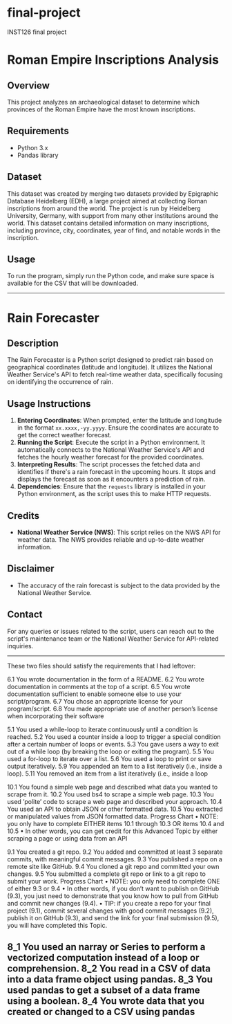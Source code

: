 # final-project
INST126 final project
# Roman Empire Inscriptions Analysis

## Overview
This project analyzes an archaeological dataset to determine which provinces of the Roman Empire have the most known inscriptions.

## Requirements
- Python 3.x
- Pandas library

## Dataset
This dataset was created by merging two datasets provided by Epigraphic Database Heidelberg (EDH), a large project aimed at collecting Roman inscriptions from around the world. The project is run by Heidelberg University, Germany, with support from many other institutions around the world. This dataset contains detailed information on many inscriptions, including province, city, coordinates, year of find, and notable words in the inscription.

## Usage
To run the program, simply run the Python code, and make sure space is available for the CSV that will be downloaded. 

--------------------------------------------------------------------------------------------------------------------------------------------------------------------------------

# Rain Forecaster

## Description
The Rain Forecaster is a Python script designed to predict rain based on geographical coordinates (latitude and longitude). It utilizes the National Weather Service's API to fetch real-time weather data, specifically focusing on identifying the occurrence of rain. 
## Usage Instructions
1. **Entering Coordinates**: When prompted, enter the latitude and longitude in the format `xx.xxxx,-yy.yyyy`. Ensure the coordinates are accurate to get the correct weather forecast.
2. **Running the Script**: Execute the script in a Python environment. It automatically connects to the National Weather Service's API and fetches the hourly weather forecast for the provided coordinates.
3. **Interpreting Results**: The script processes the fetched data and identifies if there's a rain forecast in the upcoming hours. It stops and displays the forecast as soon as it encounters a prediction of rain.
4. **Dependencies**: Ensure that the `requests` library is installed in your Python environment, as the script uses this to make HTTP requests.

## Credits
- **National Weather Service (NWS)**: This script relies on the NWS API for weather data. The NWS provides reliable and up-to-date weather information.

## Disclaimer
- The accuracy of the rain forecast is subject to the data provided by the National Weather Service.

## Contact
For any queries or issues related to the script, users can reach out to the script's maintenance team or the National Weather Service for API-related inquiries.

-----------------------------------------------------------------------------------------------------------------------------------------------------------------------------------

These two files should satisfy the requirements that I had leftover:

6.1 You wrote documentation in the form of a README. 6.2 You wrote documentation in comments at the top of a script. 6.5 You wrote documentation sufficient to enable someone else to use your script/program. 6.7 You chose an appropriate license for your program/script. 6.8 You made appropriate use of another person’s license when incorporating their software

5.1 You used a while-loop to iterate continuously until a condition is reached. 5.2 You used a counter inside a loop to trigger a special condition after a certain number of loops or events. 5.3 You gave users a way to exit out of a while loop (by breaking the loop or exiting the program). 5.5 You used a for-loop to iterate over a list. 5.6 You used a loop to print or save output iteratively. 5.9 You appended an item to a list iteratively (i.e., inside a loop). 5.11 You removed an item from a list iteratively (i.e., inside a loop

10.1 You found a simple web page and described what data you wanted to scrape from it. 10.2 You used bs4 to scrape a simple web page. 10.3 You used ’polite’ code to scrape a web page and described your approach. 10.4 You used an API to obtain JSON or other formatted data. 10.5 You extracted or manipulated values from JSON formatted data. Progress Chart • NOTE: you only have to complete EITHER items 10.1 through 10.3 OR items 10.4 and 10.5 • In other words, you can get credit for this Advanced Topic by either scraping a page or using data from an API

9.1 You created a git repo. 9.2 You added and committed at least 3 separate commits, with meaningful commit messages. 9.3 You published a repo on a remote site like GitHub. 9.4 You cloned a git repo and committed your own changes. 9.5 You submitted a complete git repo or link to a git repo to submit your work. Progress Chart • NOTE: you only need to complete ONE of either 9.3 or 9.4 • In other words, if you don’t want to publish on GitHub (9.3), you just need to demonstrate that you know how to pull from GitHub and commit new changes (9.4). • TIP: if you create a repo for your final project (9.1), commit several changes with good commit messages (9.2), publish it on GitHub (9.3), and send the link for your final submission (9.5), you will have completed this Topic.

8_1 You used an narray or Series to perform a vectorized computation instead of a loop or comprehension. 8_2 You read in a CSV of data into a data frame object using pandas. 8_3 You used pandas to get a subset of a data frame using a boolean. 8_4 You wrote data that you created or changed to a CSV using pandas
 ------------------------------------------------------------------------------------------------------------------------------------------------------------------------------------------------------------------------------------------
 
